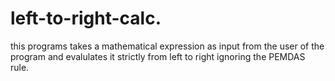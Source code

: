 # left-to-right-calc.
this programs takes a mathematical expression as input from the user of the program and evalulates it strictly from left to right ignoring the PEMDAS rule.
